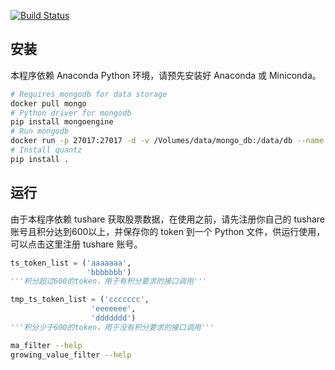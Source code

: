 [![Build Status](https://travis-ci.com/zhangyuz/quantz.svg?token=Dy7SZxVytRKD6vwS4HXe&branch=master)](https://travis-ci.com/zhangyuz/quantz)

## 安装

本程序依赖 Anaconda Python 环境，请预先安装好 Anaconda 或 Miniconda。

```bash
# Requires mongodb for data storage
docker pull mongo
# Python driver for mongodb
pip install mongoengine
# Run mongodb
docker run -p 27017:27017 -d -v /Volumes/data/mongo_db:/data/db --name mongo_quant mongo
# Install quantz
pip install .
```

## 运行

由于本程序依赖 tushare 获取股票数据，在使用之前，请先注册你自己的 tushare 账号且积分达到600以上，并保存你的 token 到一个 Python 文件，供运行使用，可以点击这里注册 tushare 账号。

``` Python
ts_token_list = ('aaaaaaa',
                 'bbbbbbb')
'''积分超过600的token，用于有积分要求的接口调用'''

tmp_ts_token_list = ('ccccccc',
                  'eeeeeee',
                  'ddddddd')
'''积分少于600的token，用于没有积分要求的接口调用'''
```

```bash
ma_filter --help
growing_value_filter --help
```

